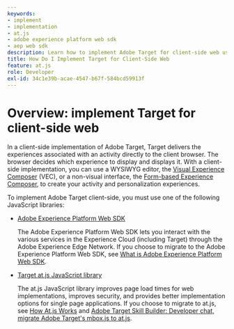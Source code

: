 ```yaml
---
keywords:
- implement
- implementation
- at.js
- adobe experience platform web sdk
- aep web sdk
description: Learn how to implement Adobe Target for client-side web using the Adobe Experience Platform Web SDK  (AEP Web SDK) or the Target at.js JavaScript library.
title: How Do I Implement Target for Client-Side Web
feature: at.js
role: Developer
exl-id: 34c1e39b-acae-4547-b67f-584bcd59913f
---
```

# Overview: implement Target for client-side web

In a client-side implementation of Adobe Target, Target delivers the experiences associated with an activity directly to the client browser. The browser decides which experience to display and displays it. With a client-side implementation, you can use a WYSIWYG editor, the [Visual Experience Composer](https://experienceleague.corp.adobe.com/docs/target/using/experiences/vec/visual-experience-composer.html) (VEC), or a non-visual interface, the [Form-based Experience Composer](https://experienceleague.adobe.com/docs/target/using/experiences/form-experience-composer.html), to create your activity and personalization experiences.

To implement Adobe Target client-side, you must use one of the following JavaScript libraries:

* [Adobe Experience Platform Web SDK](/src/pages/implement/client-side/aep-web-sdk.md)

  The Adobe Experience Platform Web SDK lets you interact with the various services in the Experience Cloud (including Target) through the Adobe Experience Edge Network. If you choose to migrate to the Adobe Experience Platform Web SDK, see [What is Adobe Experience Platform Web SDK](/src/pages/implement/client-side/aep-web-sdk.md).

* [Target at.js JavaScript library](/src/pages/implement/client-side/atjs/how-atjs-works/)

  The at.js JavaScript library improves page load times for web implementations, improves security, and provides better implementation options for single page applications. If you choose to migrate to at.js, see [How At.js Works](/src/pages/implement/client-side/atjs/how-atjs-works/) and [Adobe Target Skill Builder: Developer chat, migrate Adobe Target's mbox.js to at.js](https://seminars.adobeconnect.com/ptdo6mfo6qn6/?proto=true).

